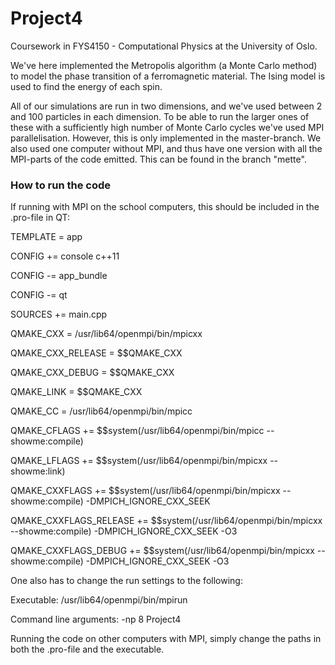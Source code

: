 # Project4

Coursework in FYS4150 - Computational Physics at the University of Oslo.

We've here implemented the Metropolis algorithm (a Monte Carlo method) to model the phase transition of a ferromagnetic material. The Ising model is used to find the energy of each spin. 

All of our simulations are run in two dimensions, and we've used between 2 and 100 particles in each dimension. To be able to run the larger ones of these with a sufficiently high number of Monte Carlo cycles we've used MPI parallelisation. However, this is only implemented in the master-branch. We also used one computer without MPI, and thus have one version with all the MPI-parts of the code emitted. This can be found in the branch "mette". 



### How to run the code

If running with MPI on the school computers, this should be included in the .pro-file in QT:

TEMPLATE = app 

CONFIG += console c++11 

CONFIG -= app_bundle 

CONFIG -= qt 


SOURCES += main.cpp 


QMAKE_CXX = /usr/lib64/openmpi/bin/mpicxx 

QMAKE_CXX_RELEASE = $$QMAKE_CXX 

QMAKE_CXX_DEBUG = $$QMAKE_CXX 

QMAKE_LINK = $$QMAKE_CXX 

QMAKE_CC = /usr/lib64/openmpi/bin/mpicc 


QMAKE_CFLAGS += $$system(/usr/lib64/openmpi/bin/mpicc --showme:compile) 

QMAKE_LFLAGS += $$system(/usr/lib64/openmpi/bin/mpicxx --showme:link) 

QMAKE_CXXFLAGS += $$system(/usr/lib64/openmpi/bin/mpicxx --showme:compile) -DMPICH_IGNORE_CXX_SEEK 

QMAKE_CXXFLAGS_RELEASE += $$system(/usr/lib64/openmpi/bin/mpicxx --showme:compile) -DMPICH_IGNORE_CXX_SEEK -O3 

QMAKE_CXXFLAGS_DEBUG += $$system(/usr/lib64/openmpi/bin/mpicxx --showme:compile) -DMPICH_IGNORE_CXX_SEEK -O3 



One also has to change the run settings to the following: 

Executable: /usr/lib64/openmpi/bin/mpirun 

Command line arguments: -np 8 Project4 


Running the code on other computers with MPI, simply change the paths in both the .pro-file and the executable.
